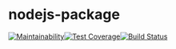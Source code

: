 # nodejs-package

[![Maintainability](https://api.codeclimate.com/v1/badges/bc8014f60aa65918bace/maintainability)](https://codeclimate.com/github/k4r1s0n/project-lvl1-s328/maintainability)[![Test Coverage](https://api.codeclimate.com/v1/badges/bc8014f60aa65918bace/test_coverage)](https://codeclimate.com/github/k4r1s0n/project-lvl1-s328/test_coverage)[![Build Status](https://travis-ci.org/k4r1s0n/project-lvl1-s328.svg?branch=master)](https://travis-ci.org/k4r1s0n/project-lvl1-s328)